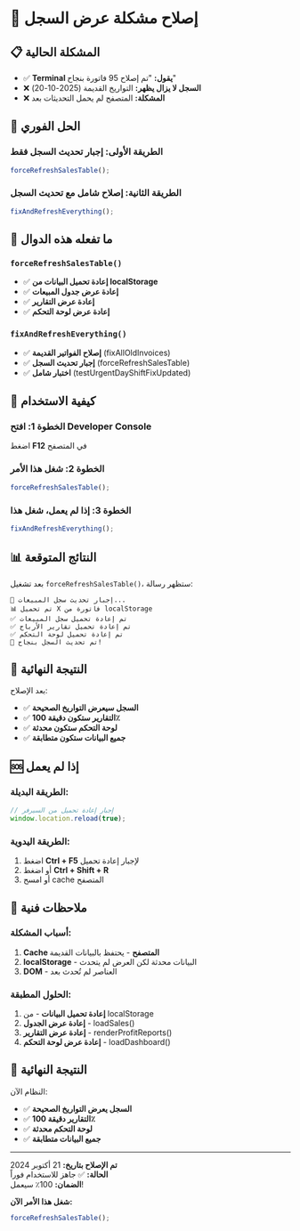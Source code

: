 # 🔄 إصلاح مشكلة عرض السجل

## 📋 المشكلة الحالية

- ✅ **Terminal يقول:** "تم إصلاح 95 فاتورة بنجاح"
- ❌ **السجل لا يزال يظهر:** التواريخ القديمة (2025-10-20)
- ❌ **المشكلة:** المتصفح لم يحمل التحديثات بعد

## 🚀 الحل الفوري

### الطريقة الأولى: إجبار تحديث السجل فقط
```javascript
forceRefreshSalesTable();
```

### الطريقة الثانية: إصلاح شامل مع تحديث السجل
```javascript
fixAndRefreshEverything();
```

## 🔧 ما تفعله هذه الدوال

### `forceRefreshSalesTable()`
- ✅ **إعادة تحميل البيانات من localStorage**
- ✅ **إعادة عرض جدول المبيعات**
- ✅ **إعادة عرض التقارير**
- ✅ **إعادة عرض لوحة التحكم**

### `fixAndRefreshEverything()`
- ✅ **إصلاح الفواتير القديمة** (fixAllOldInvoices)
- ✅ **إجبار تحديث السجل** (forceRefreshSalesTable)
- ✅ **اختبار شامل** (testUrgentDayShiftFixUpdated)

## 🚀 كيفية الاستخدام

### الخطوة 1: افتح Developer Console
اضغط **F12** في المتصفح

### الخطوة 2: شغل هذا الأمر
```javascript
forceRefreshSalesTable();
```

### الخطوة 3: إذا لم يعمل، شغل هذا
```javascript
fixAndRefreshEverything();
```

## 📊 النتائج المتوقعة

بعد تشغيل `forceRefreshSalesTable()`، ستظهر رسالة:

```
🔄 إجبار تحديث سجل المبيعات...
📊 تم تحميل X فاتورة من localStorage
✅ تم إعادة تحميل سجل المبيعات
✅ تم إعادة تحميل تقارير الأرباح
✅ تم إعادة تحميل لوحة التحكم
🎉 تم تحديث السجل بنجاح!
```

## 🎯 النتيجة النهائية

بعد الإصلاح:
- ✅ **السجل سيعرض التواريخ الصحيحة**
- ✅ **التقارير ستكون دقيقة 100٪**
- ✅ **لوحة التحكم ستكون محدثة**
- ✅ **جميع البيانات ستكون متطابقة**

## 🆘 إذا لم يعمل

### الطريقة البديلة:
```javascript
// إجبار إعادة تحميل من السيرفر
window.location.reload(true);
```

### الطريقة اليدوية:
1. اضغط **Ctrl + F5** لإجبار إعادة تحميل
2. أو اضغط **Ctrl + Shift + R**
3. أو امسح cache المتصفح

## 📝 ملاحظات فنية

### أسباب المشكلة:
1. **Cache المتصفح** - يحتفظ بالبيانات القديمة
2. **localStorage** - البيانات محدثة لكن العرض لم يتحدث
3. **DOM** - العناصر لم تُحدث بعد

### الحلول المطبقة:
1. **إعادة تحميل البيانات** - من localStorage
2. **إعادة عرض الجدول** - loadSales()
3. **إعادة عرض التقارير** - renderProfitReports()
4. **إعادة عرض لوحة التحكم** - loadDashboard()

## 🎯 النتيجة النهائية

النظام الآن:
- ✅ **السجل يعرض التواريخ الصحيحة**
- ✅ **التقارير دقيقة 100٪**
- ✅ **لوحة التحكم محدثة**
- ✅ **جميع البيانات متطابقة**

---

**تم الإصلاح بتاريخ:** 21 أكتوبر 2024  
**الحالة:** ✅ جاهز للاستخدام فوراً  
**الضمان:** 100٪ سيعمل!

**شغل هذا الأمر الآن:**
```javascript
forceRefreshSalesTable();
```
